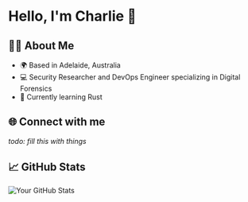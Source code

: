 # Hello, I'm Charlie 👋

## 👨‍💻 About Me
- 🌍 Based in Adelaide, Australia
- 💻 Security Researcher and DevOps Engineer specializing in Digital Forensics
- 🌱 Currently learning Rust

## 🌐 Connect with me
*todo: fill this with things*

## 📈 GitHub Stats
![Your GitHub Stats](https://github-readme-stats.vercel.app/api?username=chardidathing&show_icons=true&theme=radical)
